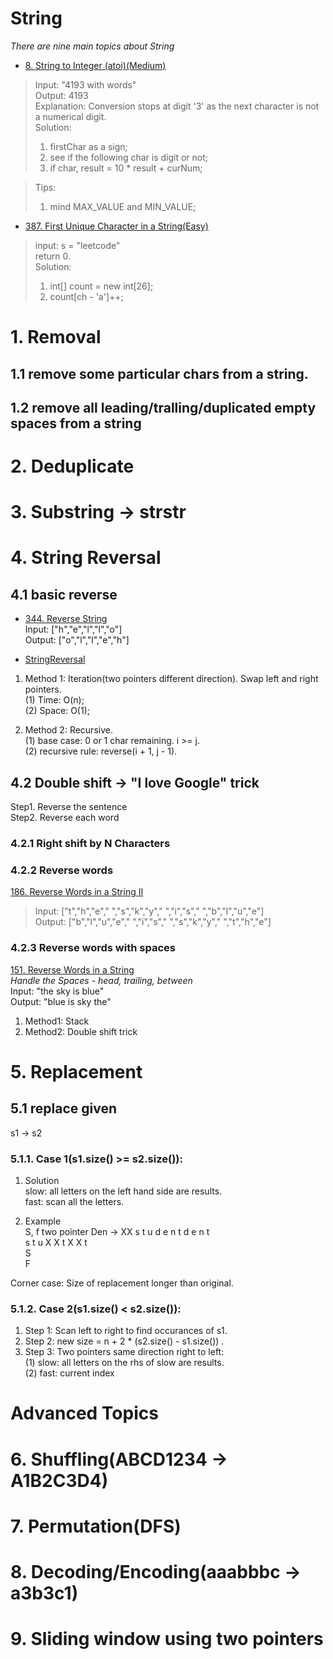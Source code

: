 # String 
*There are nine main topics about String*

* [8. String to Integer (atoi)(Medium)](https://leetcode.com/problems/string-to-integer-atoi/)    
> Input: "4193 with words"      
> Output: 4193     
> Explanation: Conversion stops at digit '3' as the next character is not a numerical digit.  
> Solution:     
> 1. firstChar as a sign;       
> 2. see if the following char is digit or not;       
> 3. if char, result = 10 * result + curNum;    

> Tips:      
> 1. mind MAX_VALUE and MIN_VALUE;   


* [387. First Unique Character in a String(Easy)](https://leetcode.com/problems/first-unique-character-in-a-string/)     
> input: s = "leetcode"      
> return 0.   
> Solution:   
> 1. int[] count = new int[26];      
> 2. count[ch - 'a']++;    



# 1. Removal 
## 1.1 remove some particular chars from a string.
## 1.2 remove all leading/tralling/duplicated empty spaces from a string

# 2. Deduplicate


# 3. Substring -> strstr



# 4. String Reversal  

## 4.1 basic reverse   
* [344. Reverse String](https://leetcode.com/problems/reverse-string/)    
Input: ["h","e","l","l","o"]   
Output: ["o","l","l","e","h"]    

* [StringReversal](https://github.com/EhomeBurning/Leetcode_Java/blob/master/Tags/String/StringReversal.java)  
1. Method 1:   Iteration(two pointers different direction). Swap left and right pointers.          
(1) Time: O(n);     
(2) Space: O(1);  

2. Method 2: Recursive.   
(1) base case: 0 or 1 char remaining.  i >= j.     
(2) recursive rule: reverse(i + 1, j - 1).      

 
## 4.2 Double shift -> "I love Google" trick
Step1. Reverse the sentence    
Step2. Reverse each word    
### 4.2.1 Right shift by N Characters  


### 4.2.2 Reverse words
[186. Reverse Words in a String II](https://leetcode.com/problems/reverse-words-in-a-string-ii/)   
> Input:  ["t","h","e"," ","s","k","y"," ","i","s"," ","b","l","u","e"]  
> Output: ["b","l","u","e"," ","i","s"," ","s","k","y"," ","t","h","e"]  

### 4.2.3 Reverse words with spaces 
[151. Reverse Words in a String](https://leetcode.com/problems/reverse-words-in-a-string/)     
*Handle the Spaces - head, trailing, between*  
Input: "the sky is blue"  
Output: "blue is sky the"  
1. Method1: Stack  
2. Method2: Double shift trick    
 







# 5. Replacement  
## 5.1 replace given 
s1 -> s2   
### 5.1.1. Case 1(s1.size() >= s2.size()):     
1. Solution     
slow: all letters on the left hand side are results.   
fast: scan all the letters.   

2. Example   
S, f  two pointer 
Den -> XX 
s   t   u  d  e  n  t  d  e n t   
s   t   u  X  X t   X X  t   
                            S   
                                F    

Corner case: Size of replacement longer than original.     

### 5.1.2. Case 2(s1.size() < s2.size()):   
1. Step 1: Scan left to right to find occurances of s1.  
2. Step 2: new size = n + 2 * (s2.size() - s1.size()) .    
3. Step 3: Two pointers same direction right to left:     
(1) slow: all letters on the rhs of slow are results.  
(2) fast: current index   


# Advanced Topics 
# 6. Shuffling(ABCD1234 -> A1B2C3D4)  



# 7. Permutation(DFS)   


# 8. Decoding/Encoding(aaabbbc -> a3b3c1)  



# 9. Sliding window using two pointers   







